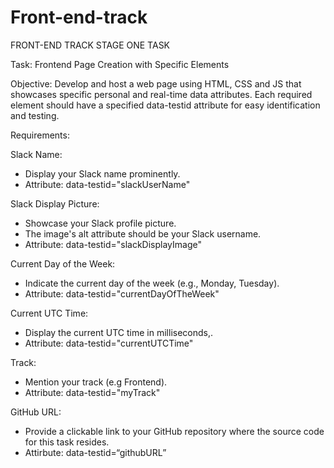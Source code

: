 # Front-end-track
FRONT-END TRACK
STAGE ONE TASK

Task: Frontend Page Creation with Specific Elements

Objective: Develop and host a web page using HTML, CSS and JS that showcases specific personal and real-time data attributes. Each required element should have a specified data-testid attribute for easy identification and testing.

Requirements:

Slack Name:
- Display your Slack name prominently.
- Attribute: data-testid="slackUserName"

Slack Display Picture:
- Showcase your Slack profile picture.
- The image's alt attribute should be your Slack username.
- Attribute: data-testid="slackDisplayImage"

Current Day of the Week:
- Indicate the current day of the week (e.g., Monday, Tuesday).
- Attribute: data-testid="currentDayOfTheWeek"

Current UTC Time:
- Display the current UTC time in milliseconds,.
- Attribute: data-testid="currentUTCTime"

Track:
- Mention your track (e.g Frontend).
- Attribute: data-testid="myTrack"

GitHub URL:
- Provide a clickable link to your GitHub repository where the source code for this task resides.
- Attirbute: data-testid=“githubURL”
